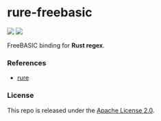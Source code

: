 # rure-freebasic

[![](https://img.shields.io/github/v/tag/thechampagne/rure-freebasic?label=version)](https://github.com/thechampagne/rure-freebasic/releases/latest) [![](https://img.shields.io/github/license/thechampagne/rure-freebasic)](https://github.com/thechampagne/rure-freebasic/blob/main/LICENSE)

FreeBASIC binding for **Rust regex**.

### References
 - [rure](https://github.com/rust-lang/regex)

### License

This repo is released under the [Apache License 2.0](https://github.com/thechampagne/rure-freebasic/blob/main/LICENSE).
